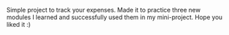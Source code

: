 Simple project to track your expenses. Made it to practice three new modules I learned and successfully used them in my mini-project. Hope you liked it :)
